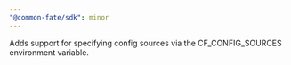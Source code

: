 ```yaml
---
"@common-fate/sdk": minor
---
```


Adds support for specifying config sources via the CF_CONFIG_SOURCES environment variable.
